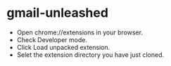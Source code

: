 gmail-unleashed
===========

* Open chrome://extensions in your browser.
* Check Developer mode.
* Click Load unpacked extension.
* Selet the extension directory you have just cloned.


